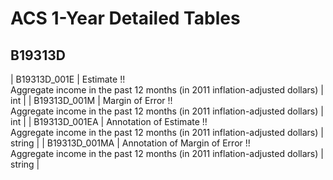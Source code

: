# ACS 1-Year Detailed Tables

## B19313D

| B19313D_001E | Estimate !!<br>Aggregate income in the past 12 months (in 2011 inflation-adjusted dollars) | int |
| B19313D_001M | Margin of Error !!<br>Aggregate income in the past 12 months (in 2011 inflation-adjusted dollars) | int |
| B19313D_001EA | Annotation of Estimate !!<br>Aggregate income in the past 12 months (in 2011 inflation-adjusted dollars) | string |
| B19313D_001MA | Annotation of Margin of Error !!<br>Aggregate income in the past 12 months (in 2011 inflation-adjusted dollars) | string |

